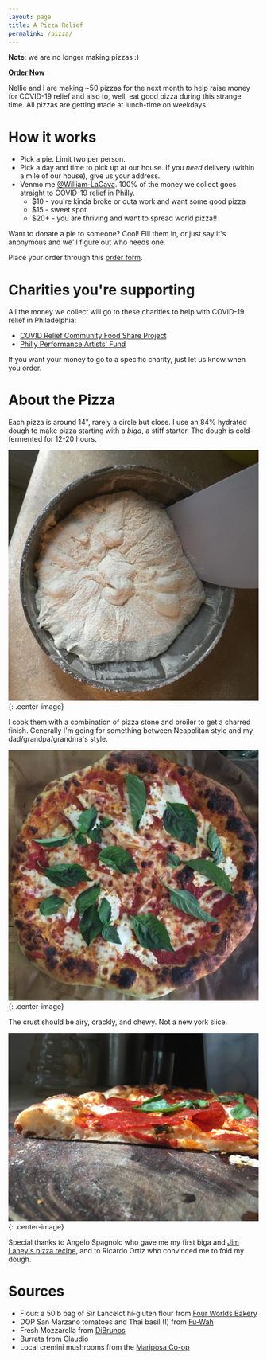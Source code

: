 ```yaml
---
layout: page
title: A Pizza Relief
permalink: /pizza/
---
```


**Note**: we are no longer making pizzas :) 

[**Order Now**](https://forms.gle/7AmXGYMVWsRsP7AbA)

Nellie and I are making ~50 pizzas for the next month to help raise money for COVID-19 relief and also to, well, eat good pizza during this strange time. 
All pizzas are getting made at lunch-time on weekdays. 

# How it works

- Pick a pie. Limit two per person. 
- Pick a day and time to pick up at our house. If you *need* delivery (within a mile of our house), give us your address.
- Venmo me [@William-LaCava](https://venmo.com/William-LaCava). 100% of the money we collect goes straight to COVID-19 relief in Philly.
    - $10 - you're kinda broke or outa work and want some good pizza
    - $15 - sweet spot
    - $20+ - you are thriving and want to spread world pizza!!

Want to donate a pie to someone? Cool! Fill them in, or just say it's anonymous and we'll figure out who needs one.

Place your order through this [order form](https://forms.gle/7AmXGYMVWsRsP7AbA).

# Charities you're supporting

All the money we collect will go to these charities to help with COVID-19 relief in Philadelphia: 

- [COVID Relief Community Food Share Project](https://www.gofundme.com/f/covid-relief-community-food-share-project?utm_source=customer&utm_medium=copy_link-tip&utm_campaign=p_cp+share-sheet)
- [Philly Performance Artists' Fund](https://www.gofundme.com/f/philly-performance-artist-fund)

If you want your money to go to a specific charity, just let us know when you order. 

# About the Pizza

Each pizza is around 14", rarely a circle but close. 
I use an 84% hydrated dough to make pizza starting with a *biga*, a stiff starter. 
The dough is cold-fermented for 12-20 hours. 

![pizza_dough](/files/pizza_dough.jpg){: .center-image}

I cook them with a combination of pizza stone and broiler to get a charred finish. 
Generally I'm going for something between Neapolitan style and my dad/grandpa/grandma's style. 

![pizza_pie](/files/pizza_cooked.JPG){: .center-image}

The crust should be airy, crackly, and chewy. 
Not a new york slice. 

![pizza_crust](/files/pizza_side.JPG){: .center-image}

Special thanks to Angelo Spagnolo who gave me my first biga and [Jim Lahey's pizza recipe](https://www.sullivanstreetbakery.com/jim),
and to Ricardo Ortiz who convinced me to fold my dough.

# Sources

- Flour: a 50lb bag of Sir Lancelot hi-gluten flour from [Four Worlds Bakery](https://fourworldsbakery.vpweb.com/)
- DOP San Marzano tomatoes and Thai basil (!) from [Fu-Wah](https://www.fuwahminimarket.com/)
- Fresh Mozzarella from [DiBrunos](https://dibruno.com/) 
- Burrata from [Claudio](http://www.claudiofood.com/)
- Local cremini mushrooms from the [Mariposa Co-op](https://mariposa.coop/)

